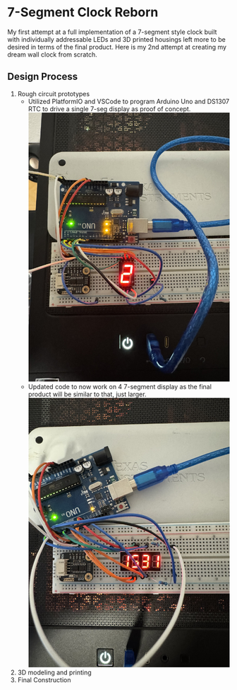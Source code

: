 # 7-Segment Clock Reborn
My first attempt at a full implementation of a 7-segment style clock built with individually addressable LEDs and 3D printed housings left more to be desired in terms of the final product. Here is my 2nd attempt at creating my dream wall clock from scratch. 

## Design Process
1. Rough circuit prototypes
   - Utilized PlatformIO and VSCode to program Arduino Uno and DS1307 RTC to drive a single 7-seg display as proof of concept.
![Photo of seconds on single 7-seg display](https://github.com/Chompinz/7_Segment_Clock_Reborn/blob/main/.photos/IMG_8383.JPEG?raw=true)
   - Updated code to now work on 4 7-segment display as the final product will be similar to that, just larger. 
![Photo of hours and minutes on 4 unit 7-seg display](https://github.com/Chompinz/7_Segment_Clock_Reborn/blob/main/.photos/IMG_8385.JPEG?raw=true)
2. 3D modeling and printing
3. Final Construction 
